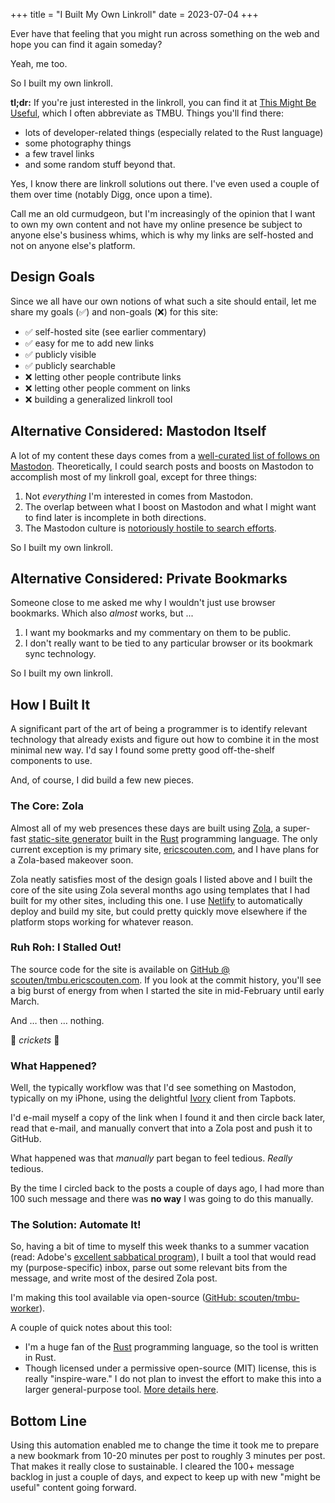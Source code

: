 +++
title = "I Built My Own Linkroll"
date = 2023-07-04
+++

Ever have that feeling that you might run across something on the web and hope you can find it again someday?

Yeah, me too.

So I built my own linkroll.

<!-- more -->

**tl;dr:** If you're just interested in the linkroll, you can find it at [This Might Be Useful](https://tmbu.ericscouten.com), which I often abbreviate as TMBU. Things you'll find there:

* lots of developer-related things (especially related to the Rust language)
* some photography things
* a few travel links
* and some random stuff beyond that.

Yes, I know there are linkroll solutions out there. I've even used a couple of them over time (notably Digg, once upon a time).

Call me an old curmudgeon, but I'm increasingly of the opinion that I want to own my own content and not have my online presence be subject to anyone else's business whims, which is why my links are self-hosted and not on anyone else's platform.

## Design Goals

Since we all have our own notions of what such a site should entail, let me share my goals (✅) and non-goals (❌) for this site:

* ✅ self-hosted site (see earlier commentary)
* ✅ easy for me to add new links
* ✅ publicly visible
* ✅ publicly searchable
* ❌ letting other people contribute links
* ❌ letting other people comment on links
* ❌ building a generalized linkroll tool

## Alternative Considered: Mastodon Itself

A lot of my content these days comes from a [well-curated list of follows on Mastodon](https://ericscouten.social/@scouten/following). Theoretically, I could search posts and boosts on Mastodon to accomplish most of my linkroll goal, except for three things:

1. Not *everything* I'm interested in comes from Mastodon.
2. The overlap between what I boost on Mastodon and what I might want to find later is incomplete in both directions.
3. The Mastodon culture is [notoriously hostile to search efforts](https://searchtodon.social/Adventures-in-Mastoland.htmla).

So I built my own linkroll.

## Alternative Considered: Private Bookmarks

Someone close to me asked me why I wouldn't just use browser bookmarks. Which also _almost_ works, but ...

1. I want my bookmarks and my commentary on them to be public.
2. I don't really want to be tied to any particular browser or its bookmark sync technology.

So I built my own linkroll.

## How I Built It

A significant part of the art of being a programmer is to identify relevant technology that already exists and figure out how to combine it in the most minimal new way. I'd say I found some pretty good off-the-shelf components to use.

And, of course, I did build a few new pieces.

### The Core: Zola

Almost all of my web presences these days are built using [Zola](https://www.getzola.org), a super-fast [static-site generator](https://jamstack.org/generators/) built in the [Rust](https://www.rust-lang.org) programming language. The only current exception is my primary site, [ericscouten.com](https://ericscouten.com), and I have plans for a Zola-based makeover soon.

Zola neatly satisfies most of the design goals I listed above and I built the core of the site using Zola several months ago using templates that I had built for my other sites, including this one. I use [Netlify](https://www.netlify.com) to automatically deploy and build my site, but could pretty quickly move elsewhere if the platform stops working for whatever reason.

### Ruh Roh: I Stalled Out!

The source code for the site is available on [GitHub @ scouten/tmbu.ericscouten.com](https://github.com/scouten/tmbu.ericscouten.com/). If you look at the commit history, you'll see a big burst of energy from when I started the site in mid-February until early March.

And … then … nothing.

🦗 _crickets_ 🦗

### What Happened?

Well, the typically workflow was that I'd see something on Mastodon, typically on my iPhone, using the delightful [Ivory](https://tapbots.com/ivory/) client from Tapbots.

I'd e-mail myself a copy of the link when I found it and then circle back later, read that e-mail, and manually convert that into a Zola post and push it to GitHub.

What happened was that _manually_ part began to feel tedious. _Really_ tedious.

By the time I circled back to the posts a couple of days ago, I had more than 100 such message and there was **no way** I was going to do this manually.

### The Solution: Automate It!

So, having a bit of time to myself this week thanks to a summer vacation (read: Adobe's [excellent sabbatical program](https://benefits.adobe.com/us/time-off/sabbatical)), I built a tool that would read my (purpose-specific) inbox, parse out some relevant bits from the message, and write most of the desired Zola post.

I'm making this tool available via open-source ([GitHub: scouten/tmbu-worker](https://github.com/scouten/tmbu-worker)).

A couple of quick notes about this tool:

* I'm a huge fan of the [Rust](https://rust-lang.org) programming language, so the tool is written in Rust.
* Though licensed under a permissive open-source (MIT) license, this is really "inspire-ware." I do not plan to invest the effort to make this into a larger general-purpose tool. [More details here](https://github.com/scouten/tmbu-worker#status-of-this-project).

## Bottom Line

Using this automation enabled me to change the time it took me to prepare a new bookmark from 10-20 minutes per post to roughly 3 minutes per post. That makes it really close to sustainable. I cleared the 100+ message backlog in just a couple of days, and expect to keep up with new "might be useful" content going forward.
